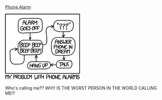 [Phone Alarm](https://xkcd.com/1359)

![Phone Alarm](./random_comic.png)

Who's calling me?? WHY IS THE WORST PERSON IN THE WORLD CALLING ME!?

